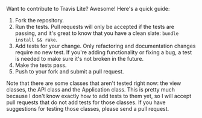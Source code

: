 Want to contribute to Travis Lite? Awesome! Here's a quick guide:

1. Fork the repository.
2. Run the tests. Pull requests will only be accepted if the tests are passing, and it's great to know that you have a
   clean slate: `bundle install && rake`.
3. Add tests for your change. Only refactoring and documentation changes require no new test. If you're adding
   functionality or fixing a bug, a test is needed to make sure it's not broken in the future.
4. Make the tests pass.
5. Push to your fork and submit a pull request.

Note that there are some classes that aren't tested right now: the view classes, the API class and the Application
class. This is pretty much because I don't know exactly how to add tests to them yet, so I will accept pull requests
that do not add tests for those classes. If you have suggestions for testing those classes, please send a pull request.
